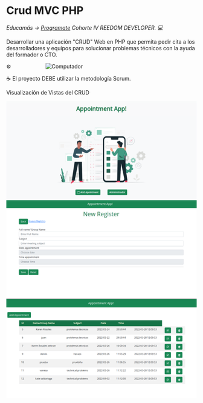 <h1>Crud MVC PHP</h1>


<p><em> Educamás -> <a href="https://educamas.com.co/">Programate</a> Cohorte IV REEDOM DEVELOPER. 💻 </br>
</em></p>

Desarrollar una aplicación "CRUD" Web en PHP que permita pedir cita a los desarrolladores y equipos para solucionar problemas técnicos con la ayuda del formador o CTO.

<img src="https://raw.githubusercontent.com/MicaelliMedeiros/micaellimedeiros/master/image/computer-illustration.png" min-width="400px" max-width="400px" width="400px" align="right" alt="Computador">


⚙️

☕  El proyecto DEBE utilizar la metodología Scrum.

Visualización de Vistas del CRUD

<img src="https://github.com/Krosbelt/MVC-CRUD/blob/main/assets/img/1.png">
<img src="https://github.com/Krosbelt/MVC-CRUD/blob/main/assets/img/2.png">
<img src="https://github.com/Krosbelt/MVC-CRUD/blob/main/assets/img/3.png">

